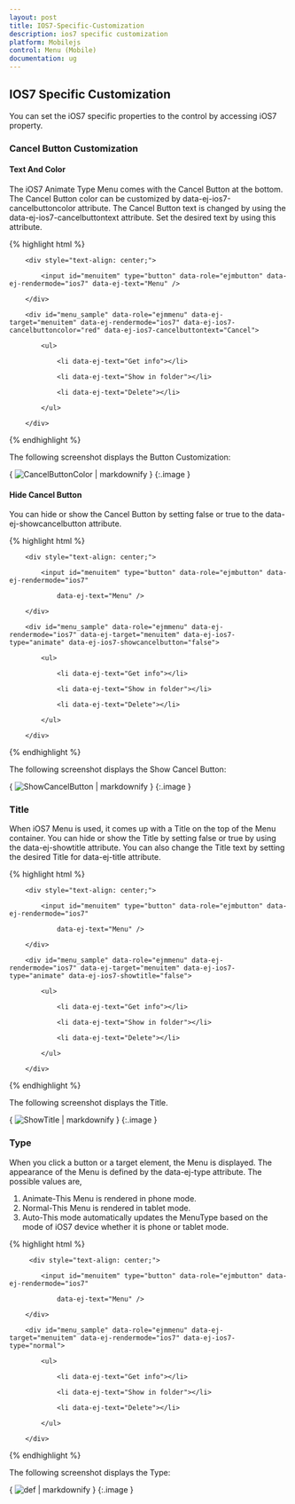 ```yaml
---
layout: post
title: IOS7-Specific-Customization
description: ios7 specific customization
platform: Mobilejs
control: Menu (Mobile)
documentation: ug
---
```


## IOS7 Specific Customization

You can set the iOS7 specific properties to the control by accessing iOS7 property.

### Cancel Button Customization	

#### Text And Color

The iOS7 Animate Type Menu comes with the Cancel Button at the bottom. The Cancel Button color can be customized by data-ej-ios7-cancelbuttoncolor attribute. The Cancel Button text is changed by using the data-ej-ios7-cancelbuttontext attribute. Set the desired text by using this attribute.

{% highlight html %}

        <div style="text-align: center;">

            <input id="menuitem" type="button" data-role="ejmbutton" data-ej-rendermode="ios7" data-ej-text="Menu" />

        </div>

        <div id="menu_sample" data-role="ejmmenu" data-ej-target="menuitem" data-ej-rendermode="ios7" data-ej-ios7-cancelbuttoncolor="red" data-ej-ios7-cancelbuttontext="Cancel">

            <ul>

                <li data-ej-text="Get info"></li>

                <li data-ej-text="Show in folder"></li>

                <li data-ej-text="Delete"></li>

            </ul>

        </div>



{% endhighlight %}

The following screenshot displays the Button Customization:

{ ![CancelButtonColor](IOS7-Specific-Customization_images/IOS7-Specific-Customization_img1.png) | markdownify }
{:.image }


#### Hide Cancel Button	

You can hide or show the Cancel Button by setting false or true to the data-ej-showcancelbutton attribute.

{% highlight html %}

        <div style="text-align: center;">

            <input id="menuitem" type="button" data-role="ejmbutton" data-ej-rendermode="ios7"

                data-ej-text="Menu" />

        </div>

        <div id="menu_sample" data-role="ejmmenu" data-ej-rendermode="ios7" data-ej-target="menuitem" data-ej-ios7-type="animate" data-ej-ios7-showcancelbutton="false">

            <ul>

                <li data-ej-text="Get info"></li>

                <li data-ej-text="Show in folder"></li>

                <li data-ej-text="Delete"></li>

            </ul>

        </div>



{% endhighlight %}

The following screenshot displays the Show Cancel Button:

{ ![ShowCancelButton](IOS7-Specific-Customization_images/IOS7-Specific-Customization_img2.png) | markdownify }
{:.image }


### Title	

When iOS7 Menu is used, it comes up with a Title on the top of the Menu container. You can hide or show the Title by setting false or true by using the data-ej-showtitle attribute. You can also change the Title text by setting the desired Title for data-ej-title attribute.

{% highlight html %}

        <div style="text-align: center;">

            <input id="menuitem" type="button" data-role="ejmbutton" data-ej-rendermode="ios7"

                data-ej-text="Menu" />

        </div>

        <div id="menu_sample" data-role="ejmmenu" data-ej-rendermode="ios7" data-ej-target="menuitem" data-ej-ios7-type="animate" data-ej-ios7-showtitle="false">

            <ul>

                <li data-ej-text="Get info"></li>

                <li data-ej-text="Show in folder"></li>

                <li data-ej-text="Delete"></li>

            </ul>

        </div>



{% endhighlight %}

The following screenshot displays the Title.

{ ![ShowTitle](IOS7-Specific-Customization_images/IOS7-Specific-Customization_img3.png) | markdownify }
{:.image }


### Type		

When you click a button or a target element, the Menu is displayed. The appearance of the Menu is defined by the data-ej-type attribute. The possible values are,

1. Animate-This Menu is rendered in phone mode.
2. Normal-This Menu is rendered in tablet mode.
3. Auto-This mode automatically updates the MenuType based on the mode of iOS7 device whether it is phone or tablet mode.



{% highlight html %}

         <div style="text-align: center;">

            <input id="menuitem" type="button" data-role="ejmbutton" data-ej-rendermode="ios7"

                data-ej-text="Menu" />

        </div>

        <div id="menu_sample" data-role="ejmmenu" data-ej-target="menuitem" data-ej-rendermode="ios7" data-ej-ios7-type="normal">

            <ul>

                <li data-ej-text="Get info"></li>

                <li data-ej-text="Show in folder"></li>

                <li data-ej-text="Delete"></li>

            </ul>

        </div>



{% endhighlight %}

 The following screenshot displays the Type:

{ ![def](IOS7-Specific-Customization_images/IOS7-Specific-Customization_img4.png) | markdownify }
{:.image }


